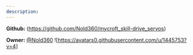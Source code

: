 ```yaml
---
description: 
---
```



**Github:** (https://github.com/Nold360/mycroft_skill-drive_servos)

**Owner:** [@Nold360](https://github.com/Nold360) ![https://avatars0.githubusercontent.com/u/1445753?v=4]

